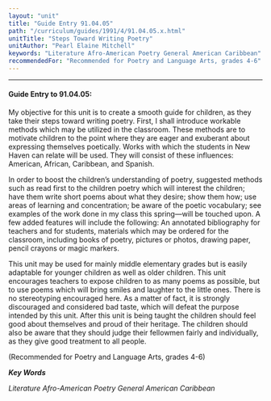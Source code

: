 ```yaml
---
layout: "unit"
title: "Guide Entry 91.04.05"
path: "/curriculum/guides/1991/4/91.04.05.x.html"
unitTitle: "Steps Toward Writing Poetry"
unitAuthor: "Pearl Elaine Mitchell"
keywords: "Literature Afro-American Poetry General American Caribbean"
recommendedFor: "Recommended for Poetry and Language Arts, grades 4-6"
---
```

<body>
<hr/>
<h4>
Guide Entry to 91.04.05:
</h4>
My objective for this unit is to create a smooth guide for children, as they take their steps toward writing poetry. First, I shall introduce workable methods which may be utilized in the classroom. These methods are to motivate children to the point where they are eager and exuberant about expressing themselves poetically. Works with which the students in New Haven can relate will be used. They will consist of these influences: American, African, Caribbean, and Spanish.
<p>
In order to boost the children’s understanding of poetry, suggested methods such as read first to the children poetry which will interest the children; have them write short poems about what they desire; show them how; use areas of learning and concentration; be aware of the poetic vocabulary; see examples of the work done in my class this spring—will be touched upon. A few added features will include the following: An annotated bibliography for teachers and for students, materials which may be ordered for the classroom, including books of poetry, pictures or photos, drawing paper, pencil crayons or magic markers.
</p>
<p>
This unit may be used for mainly middle elementary grades but is easily adaptable for younger children as well as older children. This unit encourages teachers to expose children to as many poems as possible, but to use poems which will bring smiles and laughter to the little ones. There is no stereotyping encouraged here. As a matter of fact, it is strongly discouraged and considered bad taste, which will defeat the purpose intended by this unit. After this unit is being taught the children should feel good about themselves and proud of their heritage. The children should also be aware that they should judge their fellowmen fairly and individually, as they give good treatment to all people.
</p>
<p>
(Recommended for Poetry and Language Arts, grades 4-6)
</p>
<p>
<b>
<i>
Key Words
</i>
</b>
<br/>
</p>
<p>
<i>
Literature Afro-American Poetry General American Caribbean
</i>
</p>
</body>